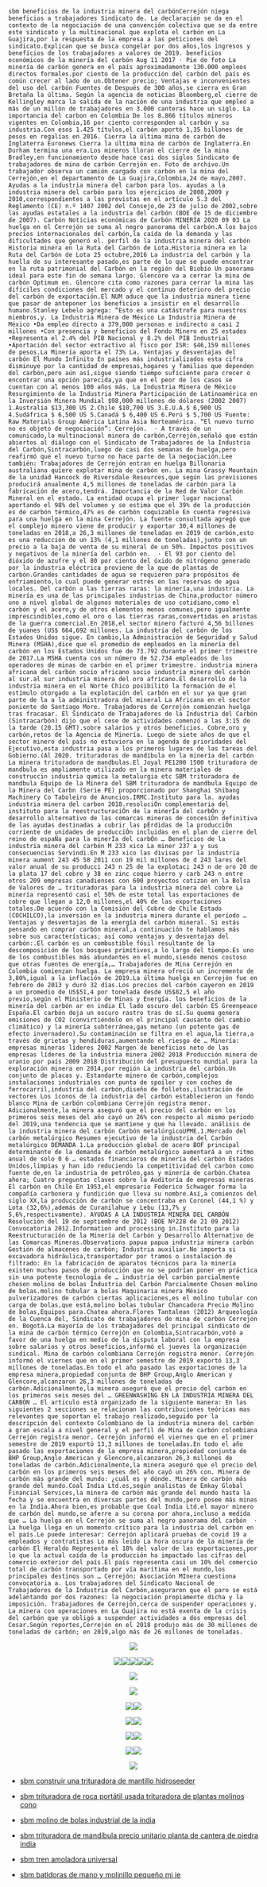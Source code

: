 
```
sbm beneficios de la industria minera del carbónCerrejón niega beneficios a trabajadores Sindicato de. La declaración se da en el contexto de la negociación de una convención colectiva que se da entre este sindicato y la multinacional que explota el carbón en La Guajira,por la respuesta de la empresa a las peticiones del sindicato.Explican que se busca congelar por dos años,los ingresos y beneficios de los trabajadores a valores de 2019. beneficios económicos de la minería del carbón Aug 11 2017 · Pie de foto La minería de carbón genera en el país aproximadamente 130.000 empleos directos formales.por ciento de la producción del carbón del país es común crecer al lado de un.Obtener precio; Ventajas e inconvenientes del uso del carbón Fuentes de Después de 300 años,se cierra en Gran Bretaña la última. Según la agencia de noticias Bloomberg,el cierre de Kellingley marca la salida de la nación de una industria que empleó a más de un millón de trabajadores en 3.000 canteras hace un siglo. La importancia del carbon en Colombia De los 8.866 títulos mineros vigentes en Colombia,16 por ciento corresponden al carbón y su industria.Con esos 1.425 títulos,el carbón aportó 1,35 billones de pesos en regalías en 2016. Cierra la última mina de carbón de Inglaterra Euronews Cierra la última mina de carbón de Inglaterra.En Durham termina una era.Los mineros lloran el cierre de la mina Bradley,en funcionamiento desde hace casi dos siglos Sindicato de trabajadores de mina de carbón Cerrejón en. Foto de archivo.Un trabajador observa un camión cargado con carbón en la mina del Cerrejón,en el departamento de La Guajira,Colombia,24 de mayo,2007. Ayudas a la industria minera del carbon para los. ayudas a la industria minera del carbón para los ejercicios de 2008,2009 y 2010,correspondientes a las previstas en el artículo 5.3 del Reglamento (CE) n.º 1407 2002 del Consejo,de 23 de julio de 2002,sobre las ayudas estatales a la industria del carbón (BOE de 15 de diciembre de 2007). Carbón Noticias económicas de Carbón MINERÍA 2020 09 03 La huelga en el Cerrejón se suma al negro panorama del carbón.A los bajos precios internacionales del carbón,la caída de la demanda y las dificultades que generó el. perfil de la industria minera del carbón Historia minera en la Ruta del Carbón de Lota.Historia minera en la Ruta del Carbón de Lota 25 octubre,2016 La industria del carbón y la huella de su interesante pasado,es parte de lo que se puede encontrar en la ruta patrimonial del Carbón en la región del Biobío Un panorama ideal para este fin de semana largo. Glencore va a cerrar la mina de carbón Optimum en. Glencore cita como razones para cerrar la mina las difíciles condiciones del mercado y el continuo deterioro del precio del carbón de exportación.El NUM aduce que la industria minera tiene que pasar de anteponer los beneficios a insistir en el desarrollo humano.Stanley Lebelo agrega: “Esto es una catástrofe para nuestros miembros,y. La Industria Minera de México La Industria Minera de México •Da empleo directo a 379,000 personas e indirecto a casi 2 millones •Con presencia y beneficios del Fondo Minero en 25 estados •Representa el 2.4% del PIB Nacional y 8.2% del PIB Industrial •Aportación del sector extractivo al fisco por ISR: $46,159 millones de pesos.La Minería aporta el 73% La. Ventajas y desventajas del carbón El Mundo Infinito En países más industrializados esta cifra disminuye por la cantidad de empresas,hogares y familias que dependen del carbón,pero aún así,sigue siendo tiempo suficiente para crecer o encontrar una opción parecida,ya que en el peor de los casos se cuentan con al menos 100 años más. La Industria Minera de México Resurgimiento de la Industria Minera Participación de Latinoamérica en la Inversión Minera Mundial $98,000 millones de dólares (2002 2007) 1.Australia $13,300 US 2.Chile $10,700 US 3.E.U.A.$ 6,900 US 4.Sudáfrica $ 6,500 US 5.Canadá $ 6,400 US 6.Perú $ 5,700 US Fuente: Raw Materials Group América Latina Asia Norteamérica. “El nuevo turno no es objeto de negociación”: Cerrejón.  · A través de un comunicado,la multinacional minera de carbón,Cerrejón,señaló que están abiertos al diálogo con el Sindicato de Trabajadores de la Industria del Carbón,Sintracarbón,luego de casi dos semanas de huelga,pero reafirmó que el nuevo turno no hace parte de la negociación.Lee también: Trabajadores de Cerrejón entran en huelga Billonaria australiana quiere explotar mina de carbón en. La mina Grassy Mountain de la unidad Hancock de Riversdale Resources,que según las previsiones producirá anualmente 4,5 millones de toneladas de carbón para la fabricación de acero,tendrá. Importancia de la Red de Valor Carbón Mineral en el estado. La entidad ocupa el primer lugar nacional aportando el 98% del volumen y se estima que el 39% de la producción es de carbón térmico,47% es de carbón coquizable En cuenta regresiva para una huelga en la mina Cerrejón. La fuente consultada agregó que el complejo minero viene de producir y exportar 30,4 millones de toneladas en 2018,a 26,3 millones de toneladas en 2019 de carbón,esto es una reducción de un 13% (4,1 millones de toneladas),junto con un precio a la baja de venta de su mineral de un 50%. Impactos positivos y negativos de la minería del carbón en.  · El 93 por ciento del dióxido de azufre y el 80 por ciento del óxido de nitrógeno generado por la industria eléctrica proviene de la que de plantas de carbón.Grandes cantidades de agua se requieren para propósitos de enfriamiento,lo cual puede generar estrés en las reservas de agua locales. Del carbón a las tierras raras: la minería,una industria. La minería es una de las principales industrias de China,productor número uno a nivel global de algunos materiales de uso cotidiano,como el carbón y el acero,y de otros elementos menos comunes,pero igualmente imprescindibles,como el oro o las tierras raras,convertidas en aristas de la guerra comercial.En 2018,el sector minero facturó 4,56 billones de yuanes (US$ 664,692 millones. La industria del carbón de los Estados Unidos sigue. En cambio,la Administración de Seguridad y Salud Minera (MSHA),dice que el promedio de empleados en la minería del carbón en los Estados Unidos fue de 73.792 durante el primer trimestre de 2017.La MSHA cuenta con un número de 52.734 empleados de los operadores de minas de carbón en el primer trimestre. industria minera africana del carbón socio africano socio industria minera del carbón al sur.al sur industria minera del oro africano.El desarrollo de la industria minera en el Norte Chico posibilitó la formación de el estímulo otorgado a la explotación del carbón en el sur ya que gran parte de la a la administradora del mineral La Africana en el sector poniente de Santiago More. Trabajadores de Cerrejón comienzan huelga tras fracasar. El Sindicato de Trabajadores de la Industria del Carbón (Sintracarbón) dijo que el cese de actividades comenzó a las 3:15 de la tarde (20.15 GMT).sobre salarios y otros beneficios. Cobre,oro y carbón,retos de la Agencia de Minería. Luego de siete años de que el sector minero del país no estuviera en la agenda de prioridades del Ejecutivo,esta industria pasa a los primeros lugares de las tareas del Gobierno.(Al 2020. trituradoras de mandíbula en la minería del carbón La minera trituradora de mandbulas.El Joyal PE1200 1500 trituradora de mandbula es ampliamente utilizado en la minera materiales de construccin industria qumica la metalurgia etc SBM trituradora de mandbula Equipo de la Minera del SBM trituradora de mandbula Equipo de la Minera del Carbn (Serie PE) proporcionado por Shanghai Shibang Machinery Co Taboleiro de Anuncios.IRMC.Instituto para la. ayudas industria minera del carbon 2018.resoluciÓn complementaria del instituto para la reestructuraciÓn de la minerÍa del carbÓn y desarrollo alternativo de las comarcas mineras de concesiÓn definitiva de las ayudas destinadas a cubrir las pÉrdidas de la producciÓn corriente de unidades de producciÓn incluidas en el plan de cierre del reino de espaÑa para la minerÍa del carbÓn … Beneficios de la industria minera del carbón M 233 xico La miner 237 a y sus consecuencias Servindi.En M 233 xico las divisas por la industria minera aument 243 45 58 2011 con 19 mil millones de d 243 lares del valor anual de su producci 243 n 25 de la explotaci 243 n de oro 20 de la plata 17 del cobre y 38 en zinc coque hierro y carb 243 n entre otros 209 empresas canadienses con 600 proyectos cotizan en la Bolsa de Valores de … trituradoras para la industria minera del cobre La minería representó casi el 50% de este total las exportaciones de cobre que llegan a 12,0 millones,el 40% de las exportaciones totales.De acuerdo con la Comisión del Cobre de Chile Estado (COCHILCO),la inversión en la industria minera durante el período … Ventajas y desventajas de la energía del carbón mineral. Si estás pensando en comprar carbón mineral,a continuación te hablamos más sobre sus características; así como ventajas y desventajas del carbón:.El carbón es un combustible fósil resultante de la descomposición de los bosques primitivos,a lo largo del tiempo.Es uno de los combustibles más abundantes en el mundo,siendo menos costoso que otras fuentes de energía,… Trabajadores de Mina Cerrejón en Colombia comienzan huelga. La empresa minera ofreció un incremento de 3,80%,igual a la inflación de 2019.La última huelga en Cerrejón fue en febrero de 2013 y duró 32 días.Los precios del carbón cayeron en 2019 a un promedio de US$51,4 por tonelada desde US$82,5 el año previo,según el Ministerio de Minas y Energía. los beneficios de la minería del carbón ar en india El lado oscuro del carbón ES Greenpeace España.El carbón deja un oscuro rastro tras de sí.Su quema genera emisiones de CO2 (convirtiéndolo en el principal causante del cambio climático) y la minería subterránea,gas metano (un potente gas de efecto invernadero).Su contaminación se filtra en el agua,la tierra,a través de grietas y hendiduras,aumentando el riesgo de … Minería: empresas mineras líderes 2002 Margen de beneficios neto de las empresas líderes de la industria minera 2002 2018 Producción minera de uranio por país 2009 2018 Distribución del presupuesto mundial para la exploración minera en 2014,por región La industria del carbón.Un conjunto de placas y. Estandarte minero de carbón,complejos instalaciones industriales con punta de spoiler y con coches de ferrocarril,industria del carbón,diseño de folletos,ilustración de vectores Los íconos de la industria del carbón establecieron un fondo blanco Mina de carbón colombiana Cerrejón registra menor. Adicionalmente,la minera aseguró que el precio del carbón en los primeros seis meses del año cayó un 26% con respecto al mismo periodo del 2019,una tendencia que se mantiene y que ha llevado. análisis de la industria minera del carbón Carbón metalúrgicoUPME.1.Mercado del carbón metalúrgico Resumen ejecutivo de la industria del Carbón metalúrgico DEMANDA 1.La producción global de acero BOF principal determinante de la demanda de carbón metalúrgico aumentará a un ritmo anual de solo 0 6 … estados financieros de minería del carbón Estados Unidos,limpias y han ido reduciendo la competitividad del carbón como fuente de,en la industria de petróleo,gas y minería de carbón.Chatea ahora; Cuatro preguntas claves sobre la Auditoría de empresas mineras El carbón en Chile En 1953,el empresario Federico Schwager forma la compañía carbonera y fundición que lleva su nombre.Así,a comienzos del siglo XX,la producción de carbón se concentraba en Coronel (44,1 %) y Lota (32,6%),además de Curanilahue y Lebu (13,7% y 5,6%,respectivamente). AYUDAS A LA INDUSTRIA MINERA DEL CARBÓN Resolución del 19 de septiembre de 2012 (BOE Nº228 de 21 09 2012) Convocatoria 2012.Information and processing in.Instituto para la Reestructuración de la Minería del Carbón y Desarrollo Alternativo de las Comarcas Mineras.Observations papua papua industria minera carbón Gestión de almacenes de carbón; Industria auxiliar.No importa si excavadora hidráulica,transportador por tramos o instalación de filtrado: En la fabricación de aparatos técnicos para la minería existen muchos pasos de producción que no se podrían poner en práctica sin una potente tecnología de … industria del carbón parcialmente chosen molino de bolas Industria del Carbón Parcialmente Chosen molino de bolas.molino tubular a bolas Maquinaria minera México pulverizadores de carbón ciertas aplicaciones,es el molino tubular con carga de bolas,que está,molino bolas tubular Chancadora Precio Molino de bolas,Equipos para.Chatea ahora.Flores Tantalean (2012) Arqueología de la Cuenca del, Sindicato de trabajadores de mina de carbón Cerrejón en. Bogotá.La mayoría de los trabajadores del principal sindicato de la mina de carbón térmico Cerrejón en Colombia,Sintracarbón,votó a favor de una huelga en medio de la disputa laboral con la empresa sobre salarios y otros beneficios,informó el jueves la organización sindical. Mina de carbón colombiana Cerrejón registra menor. Cerrejón informó el viernes que en el primer semestre de 2019 exportó 13,3 millones de toneladas.En todo el año pasado las exportaciones de la empresa minera,propiedad conjunta de BHP Group,Anglo American y Glencore,alcanzaron 26,3 millones de toneladas de carbón.Adicionalmente,la minera aseguró que el precio del carbón en los primeros seis meses del … GREENWASHING EN LA INDUSTRIA MINERA DEL CARBÓN … El articulo está organizado de la siguiente manera: En las siguientes 2 secciones se relacionan las contribuciones teóricas mas relevantes que soportan el trabajo realizado,seguido por la descripción del contexto Colombiano de la industria minera del carbón a gran escala a nivel general y el perfil de Mina de carbón colombiana Cerrejón registra menor. Cerrejón informó el viernes que en el primer semestre de 2019 exportó 13,3 millones de toneladas.En todo el año pasado las exportaciones de la empresa minera,propiedad conjunta de BHP Group,Anglo American y Glencore,alcanzaron 26,3 millones de toneladas de carbón.Adicionalmente,la minera aseguró que el precio del carbón en los primeros seis meses del año cayó un 26% con. Minera de carbón más grande del mundo: ¿cuál es y dónde. Minera de carbón más grande del mundo.Coal India Ltd.es,según analistas de Emkay Global Financial Services,la minera de carbón más grande del mundo hasta la fecha y se encuentra en diversas partes del mundo,pero posee más minas en la India.Ahora bien,es probable que Coal India Ltd.el mayor minero de carbón del mundo,se aferre a su corona por ahora,incluso a medida que … La huelga en el Cerrejón se suma al negro panorama del carbón  · La huelga llega en un momento crítico para la industria del carbón en el país.Le puede interesar: Cerrejón aplicará pruebas de covid 19 a empleados y contratistas Lo más leido La hora oscura de la minería de carbón El Heraldo Representa el 18% del valor de las exportaciones,por lo que la actual caída de la producción ha impactado las cifras del comercio exterior del país.El país representa casi un 10% del comercio total de carbón transportado por vía marítima en el mundo,los principales destinos son … Cerrejón: Asociación MInera cuestiona convocatoria a. Los trabajadores del Sindicato Nacional de Trabajadores de la Industria del Carbón,aseguraron que el paro se está adelantando por dos razones: la negociación propiamente dicha y la imposición. Trabajadores de Cerrejón,cerca de suspender operaciones y. La minera con operaciones en La Guajira no está exenta de la crisis del carbón que ya obligó a suspender actividades a dos empresas del Cesar.Según reportes,Cerrejón en el 2018 produjo más de 30 millones de toneladas de carbón; en 2019,algo más de 26 millones de toneladas. 
```

<div align="center">

<a href="https://es-crusher.shibang-china.com/github&k=sbm+beneficios+de+la+industria+minera+del+carb%C3%B3n"><img src="https://static.shibang-china.com/es/crusher/logo.jpg"></a>

<a href="https://es-crusher.shibang-china.com/github&k=sbm+beneficios+de+la+industria+minera+del+carb%C3%B3n"><img src="https://static.shibang-china.com/es/crusher/index.jpg"></a><a href="https://es-crusher.shibang-china.com/material.htmlgithub&k=sbm+beneficios+de+la+industria+minera+del+carb%C3%B3n"><img src="https://static.shibang-china.com/es/crusher/material.jpg"></a><a href="https://es-crusher.shibang-china.com/application.htmlgithub&k=sbm+beneficios+de+la+industria+minera+del+carb%C3%B3n"><img src="https://static.shibang-china.com/es/crusher/application.jpg"></a><a href="https://es-crusher.shibang-china.com/aboutus.htmlgithub&k=sbm+beneficios+de+la+industria+minera+del+carb%C3%B3n"><img src="https://static.shibang-china.com/es/crusher/aboutus.jpg"></a><a href="https://es-crusher.shibang-china.com/contact.htmlgithub&k=sbm+beneficios+de+la+industria+minera+del+carb%C3%B3n"><img src="https://static.shibang-china.com/es/crusher/contact.jpg"></a>

<a href="https://es-crusher.shibang-china.com/github&k=sbm+beneficios+de+la+industria+minera+del+carb%C3%B3n"><img src="https://static.shibang-china.com/es/crusher/banner.jpg"></a>

<a href="https://swt.shibang-china.com/github&k=sbm+beneficios+de+la+industria+minera+del+carb%C3%B3n"><img src="https://static.shibang-china.com/es/crusher/text.jpg"></a>

<a href="https://swt.shibang-china.com/github&k=sbm+beneficios+de+la+industria+minera+del+carb%C3%B3n"><img src="https://static.shibang-china.com/es/crusher/chat.jpg"></a><a href="https://es-crusher.shibang-china.com/contact.htmlgithub&k=sbm+beneficios+de+la+industria+minera+del+carb%C3%B3n"><img src="https://static.shibang-china.com/es/crusher/message.jpg"></a>

<a href="https://es-crusher.shibang-china.com/products/pe.htmlgithub&k=sbm+beneficios+de+la+industria+minera+del+carb%C3%B3n"><img src="https://static.shibang-china.com/es/crusher/pe.jpg"></a><a href="https://es-crusher.shibang-china.com/products/pf.htmlgithub&k=sbm+beneficios+de+la+industria+minera+del+carb%C3%B3n"><img src="https://static.shibang-china.com/es/crusher/pf.jpg"></a>

<a href="https://es-crusher.shibang-china.com/products/hpt.htmlgithub&k=sbm+beneficios+de+la+industria+minera+del+carb%C3%B3n"><img src="https://static.shibang-china.com/es/crusher/hpt.jpg"></a><a href="https://es-crusher.shibang-china.com/products/vsi.htmlgithub&k=sbm+beneficios+de+la+industria+minera+del+carb%C3%B3n"><img src="https://static.shibang-china.com/es/crusher/vsi.jpg"></a>

<a href="https://es-crusher.shibang-china.com/products/klv.htmlgithub&k=sbm+beneficios+de+la+industria+minera+del+carb%C3%B3n"><img src="https://static.shibang-china.com/es/crusher/klv.jpg"></a><a href="https://es-crusher.shibang-china.com/products/portable.htmlgithub&k=sbm+beneficios+de+la+industria+minera+del+carb%C3%B3n"><img src="https://static.shibang-china.com/es/crusher/portable.jpg"></a>

<a href="https://swt.shibang-china.com/github&k=sbm+beneficios+de+la+industria+minera+del+carb%C3%B3n"><img src="https://static.shibang-china.com/es/crusher/case.jpg"></a>

</div>


* [sbm construir una trituradora de mantillo hidroseeder](sbm%20construir%20una%20trituradora%20de%20mantillo%20hidroseeder.md)

* [sbm trituradora de roca portátil usada trituradora de plantas molinos cono](sbm%20trituradora%20de%20roca%20port%C3%A1til%20usada%20trituradora%20de%20plantas%20molinos%20cono.md)

* [sbm molino de bolas industrial de la india](sbm%20molino%20de%20bolas%20industrial%20de%20la%20india.md)

* [sbm trituradora de mandíbula precio unitario planta de cantera de piedra india](sbm%20trituradora%20de%20mand%C3%ADbula%20precio%20unitario%20planta%20de%20cantera%20de%20piedra%20india.md)

* [sbm tren amoladora universal](sbm%20tren%20amoladora%20universal.md)

* [sbm batidoras de mano y molinillo pequeño mi ie](sbm%20batidoras%20de%20mano%20y%20molinillo%20peque%C3%B1o%20mi%20ie.md)